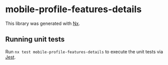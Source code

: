 # mobile-profile-features-details

This library was generated with [Nx](https://nx.dev).

## Running unit tests

Run `nx test mobile-profile-features-details` to execute the unit tests via [Jest](https://jestjs.io).
